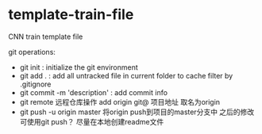 # template-train-file
CNN train template  file

git operations:

- git init : initialize the git environment
- git add .  : add all untracked file in current folder to cache filter by .gitignore
- git commit -m 'description' : add commit info
- git remote 远程仓库操作 add origin git@ 项目地址 取名为origin
- git push -u origin master 将origin push到项目的master分支中 之后的修改可使用git push？
尽量在本地创建readme文件
